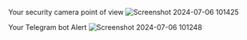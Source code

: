 Your security camera point of view
![Screenshot 2024-07-06 101425](https://github.com/whitehatboy005/Security_Alert/assets/147156726/5550801a-e372-407a-9438-f8a4d50d0bdf)



Your Telegram bot Alert
![Screenshot 2024-07-06 101248](https://github.com/whitehatboy005/Security_Alert/assets/147156726/aa553893-b482-416c-8c9c-1f561633f21a)
